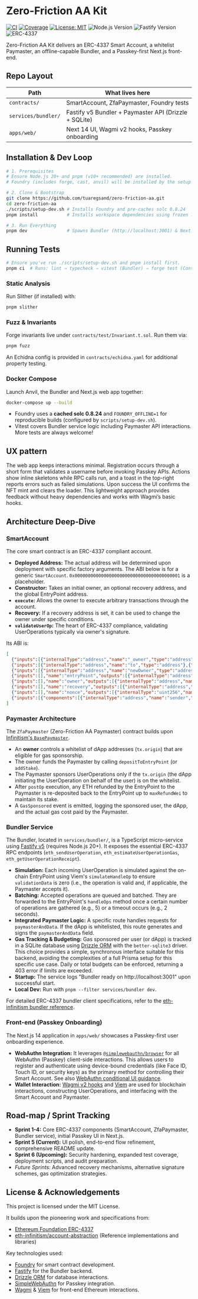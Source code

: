 # Zero-Friction AA Kit

[![CI](https://github.com/tuaregsand/zero-friction-aa/actions/workflows/ci.yml/badge.svg)](https://github.com/tuaregsand/zero-friction-aa/actions/workflows/ci.yml)
[![Coverage](https://img.shields.io/badge/coverage-generated-blue)](https://github.com/tuaregsand/zero-friction-aa/actions/workflows/ci.yml)
[![License: MIT](https://img.shields.io/badge/License-MIT-yellow.svg)](https://opensource.org/licenses/MIT)
![Node.js Version](https://img.shields.io/badge/Node.js-20%2B-blue)
![Fastify Version](https://img.shields.io/badge/Fastify-v5-green)
![ERC-4337](https://img.shields.io/badge/ERC--4337-Compliant-brightgreen)

Zero-Friction AA Kit delivers an ERC-4337 Smart Account, a whitelist Paymaster, an offline-capable Bundler, and a Passkey-first Next.js front-end.

## Repo Layout

| Path                | What lives here                                       |
| ------------------- | ----------------------------------------------------- |
| `contracts/`        | SmartAccount, ZfaPaymaster, Foundry tests             |
| `services/bundler/` | Fastify v5 Bundler + Paymaster API (Drizzle + SQLite) |
| `apps/web/`         | Next 14 UI, Wagmi v2 hooks, Passkey onboarding        |

## Installation & Dev Loop

```bash
# 1. Prerequisites
# Ensure Node.js 20+ and pnpm (v10+ recommended) are installed.
# Foundry (includes forge, cast, anvil) will be installed by the setup script if not found.

# 2. Clone & Bootstrap
git clone https://github.com/tuaregsand/zero-friction-aa.git
cd zero-friction-aa
./scripts/setup-dev.sh # Installs Foundry and pre-caches solc 0.8.24
pnpm install           # Installs workspace dependencies using frozen lock-file

# 3. Run Everything
pnpm dev               # Spawns Bundler (http://localhost:3001) & Next.js app (http://localhost:3000)
```

## Running Tests

```bash
# Ensure you've run ./scripts/setup-dev.sh and pnpm install first.
pnpm ci  # Runs: lint ⇒ typecheck ⇒ vitest (Bundler) ⇒ forge test (Contracts)
```

### Static Analysis

Run Slither (if installed) with:

```bash
pnpm slither
```

### Fuzz & Invariants

Forge invariants live under `contracts/test/Invariant.t.sol`.
Run them via:

```bash
pnpm fuzz
```

An Echidna config is provided in `contracts/echidna.yaml` for
additional property testing.

### Docker Compose

Launch Anvil, the Bundler and Next.js web app together:

```bash
docker-compose up --build
```


*   Foundry uses a **cached solc 0.8.24** and `FOUNDRY_OFFLINE=1` for reproducible builds (configured by `scripts/setup-dev.sh`).
*   Vitest covers Bundler service logic including Paymaster API interactions. More tests are always welcome!

## UX pattern

The web app keeps interactions minimal. Registration occurs through a short form that validates a username before invoking Passkey APIs. Actions show inline skeletons while RPC calls run, and a toast in the top-right reports errors such as failed simulations. Upon success the UI confirms the NFT mint and clears the loader. This lightweight approach provides feedback without heavy dependencies and works with Wagmi’s basic hooks.

## Architecture Deep-Dive

### SmartAccount
The core smart contract is an ERC-4337 compliant account.
*   **Deployed Address:** The actual address will be determined upon deployment with specific factory arguments. The ABI below is for a generic `SmartAccount`. `0x0000000000000000000000000000000000000001` is a placeholder.
*   **Constructor:** Takes an initial owner, an optional recovery address, and the global EntryPoint address.
*   **`execute`:** Allows the owner to execute arbitrary transactions through the account.
*   **Recovery:** If a recovery address is set, it can be used to change the owner under specific conditions.
*   **`validateUserOp`:** The heart of ERC-4337 compliance, validating UserOperations typically via owner's signature.

Its ABI is:
```json
[
  {"inputs":[{"internalType":"address","name":"_owner","type":"address"},{"internalType":"address","name":"_recovery","type":"address"},{"internalType":"address","name":"_entryPoint","type":"address"}],"stateMutability":"nonpayable","type":"constructor"},
  {"inputs":[{"internalType":"address","name":"to","type":"address"},{"internalType":"uint256","name":"value","type":"uint256"},{"internalType":"bytes","name":"data","type":"bytes"}],"name":"execute","outputs":[],"stateMutability":"nonpayable","type":"function"},
  {"inputs":[{"internalType":"address","name":"newOwner","type":"address"}],"name":"changeOwner","outputs":[],"stateMutability":"nonpayable","type":"function"},
  {"inputs":[],"name":"entryPoint","outputs":[{"internalType":"address","name":"","type":"address"}],"stateMutability":"view","type":"function"},
  {"inputs":[],"name":"owner","outputs":[{"internalType":"address","name":"","type":"address"}],"stateMutability":"view","type":"function"},
  {"inputs":[],"name":"recovery","outputs":[{"internalType":"address","name":"","type":"address"}],"stateMutability":"view","type":"function"},
  {"inputs":[],"name":"nonce","outputs":[{"internalType":"uint256","name":"","type":"uint256"}],"stateMutability":"view","type":"function"},
  {"inputs":[{"components":[{"internalType":"address","name":"sender","type":"address"},{"internalType":"uint256","name":"nonce","type":"uint256"},{"internalType":"bytes","name":"initCode","type":"bytes"},{"internalType":"bytes","name":"callData","type":"bytes"},{"internalType":"uint256","name":"callGasLimit","type":"uint256"},{"internalType":"uint256","name":"verificationGasLimit","type":"uint256"},{"internalType":"uint256","name":"preVerificationGas","type":"uint256"},{"internalType":"uint256","name":"maxFeePerGas","type":"uint256"},{"internalType":"uint256","name":"maxPriorityFeePerGas","type":"uint256"},{"internalType":"bytes","name":"paymasterAndData","type":"bytes"},{"internalType":"bytes","name":"signature","type":"bytes"}],"internalType":"UserOperation","name":"userOp","type":"tuple"},{"internalType":"bytes32","name":"userOpHash","type":"bytes32"},{"internalType":"uint256","name":"missingAccountFunds","type":"uint256"}],"name":"validateUserOp","outputs":[{"internalType":"uint256","name":"validationData","type":"uint256"}],"stateMutability":"nonpayable","type":"function"}
]
```

### Paymaster Architecture
The `ZfaPaymaster` (Zero-Friction AA Paymaster) contract builds upon [Infinitism's `BasePaymaster`](https://github.com/eth-infinitism/account-abstraction/blob/develop/contracts/core/BasePaymaster.sol).
*   An **owner** controls a whitelist of dApp addresses (`tx.origin`) that are eligible for gas sponsorship.
*   The owner funds the Paymaster by calling `depositToEntryPoint` (or `addStake`).
*   The Paymaster sponsors UserOperations only if the `tx.origin` (the dApp initiating the UserOperation on behalf of the user) is on the whitelist.
*   After `postOp` execution, any ETH refunded by the EntryPoint to the Paymaster is re-deposited back to the EntryPoint up to `maxRefundWei` to maintain its stake.
*   A `GasSponsored` event is emitted, logging the sponsored user, the dApp, and the actual gas cost paid by the Paymaster.

### Bundler Service
The Bundler, located in `services/bundler/`, is a TypeScript micro-service using [Fastify v5](https://github.com/fastify/fastify/releases?utm_source=chatgpt.com) (requires Node.js 20+). It exposes the essential ERC-4337 RPC endpoints (`eth_sendUserOperation`, `eth_estimateUserOperationGas`, `eth_getUserOperationReceipt`).
*   **Simulation:** Each incoming UserOperation is simulated against the on-chain EntryPoint using Viem's `simulateHandleOp` to ensure `validationData` is zero (i.e., the operation is valid and, if applicable, the Paymaster accepts it).
*   **Batching:** Accepted operations are queued and batched. They are forwarded to the EntryPoint's `handleOps` method once a certain number of operations are gathered (e.g., 5) or a timeout occurs (e.g., 2 seconds).
*   **Integrated Paymaster Logic:** A specific route handles requests for `paymasterAndData`. If the dApp is whitelisted, this route generates and signs the `paymasterAndData` field.
*   **Gas Tracking & Budgeting:** Gas sponsored per user (or dApp) is tracked in a SQLite database using [Drizzle ORM](https://orm.drizzle.team/docs/get-started-sqlite?utm_source=chatgpt.com) with the `better-sqlite3` driver. This choice provides a simple, synchronous interface suitable for this backend, avoiding the complexities of a full Prisma setup for this specific use case. Daily or total budgets can be enforced, returning a 403 error if limits are exceeded.
*   **Startup:** The service logs "Bundler ready on http://localhost:3001" upon successful start.
*   **Local Dev:** Run with `pnpm --filter services/bundler dev`.

For detailed ERC-4337 bundler client specifications, refer to the [eth-infinitism bundler reference](https://github.com/eth-infinitism/bundler?utm_source=chatgpt.com).

### Front-end (Passkey Onboarding)
The Next.js 14 application in `apps/web/` showcases a Passkey-first user onboarding experience.
*   **WebAuthn Integration:** It leverages [`@simplewebauthn/browser`](https://simplewebauthn.dev/docs/packages/browser?utm_source=chatgpt.com) for all WebAuthn (Passkey) client-side interactions. This allows users to register and authenticate using device-bound credentials (like Face ID, Touch ID, or security keys) as the primary method for controlling their Smart Account. See also [WebAuthn conditional UI guidance](https://github.com/MasterKale/SimpleWebAuthn/issues/582?utm_source=chatgpt.com).
*   **Wallet Interaction:** [Wagmi v2 hooks](https://wagmi.sh/react/guides/viem?utm_source=chatgpt.com) and [Viem](https://viem.sh/) are used for blockchain interactions, constructing UserOperations, and interfacing with the Smart Account and Paymaster.

## Road-map / Sprint Tracking
*   **Sprint 1-4:** Core ERC-4337 components (SmartAccount, ZfaPaymaster, Bundler service), initial Passkey UI in Next.js.
*   **Sprint 5 (Current):** UI polish, end-to-end flow refinement, comprehensive README update.
*   **Sprint 6 (Upcoming):** Security hardening, expanded test coverage, deployment scripts, and audit preparation.
*   _Future Sprints:_ Advanced recovery mechanisms, alternative signature schemes, gas optimization strategies.

## License & Acknowledgements
This project is licensed under the MIT License.

It builds upon the pioneering work and specifications from:
*   [Ethereum Foundation ERC-4337](https://eips.ethereum.org/EIPS/eip-4337)
*   [eth-infinitism/account-abstraction](https://github.com/eth-infinitism/account-abstraction?utm_source=chatgpt.com) (Reference implementations and libraries)

Key technologies used:
*   [Foundry](https://book.getfoundry.sh/) for smart contract development.
*   [Fastify](https://www.fastify.io/) for the Bundler backend.
*   [Drizzle ORM](https://orm.drizzle.team/?utm_source=chatgpt.com) for database interactions.
*   [SimpleWebAuthn](https://simplewebauthn.dev/) for Passkey integration.
*   [Wagmi](https://wagmi.sh/) & [Viem](https://viem.sh/) for front-end Ethereum interactions.
